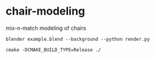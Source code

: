 # chair-modeling
mix-n-match modeling of chairs

`blender example.blend --background --python render.py`

`cmake -DCMAKE_BUILD_TYPE=Release ./`